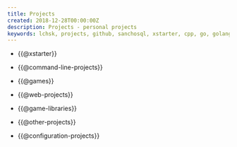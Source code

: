 ```yaml
---
title: Projects
created: 2018-12-28T00:00:00Z
description: Projects - personal projects
keywords: lchsk, projects, github, sanchosql, xstarter, cpp, go, golang, c, gamedev
---
```


- {{@xstarter}}

- {{@command-line-projects}}
- {{@games}}
- {{@web-projects}}
- {{@game-libraries}}
- {{@other-projects}}
- {{@configuration-projects}}


